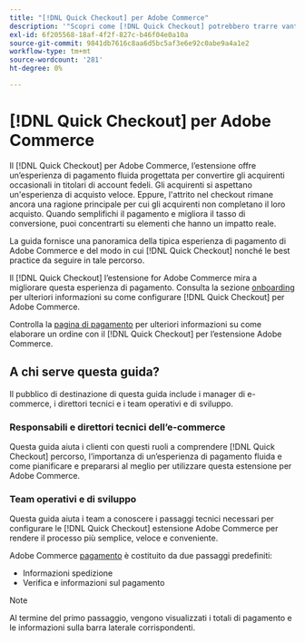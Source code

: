 ```yaml
---
title: "[!DNL Quick Checkout] per Adobe Commerce"
description: '"Scopri come [!DNL Quick Checkout] potrebbero trarre vantaggio dalla tua istanza di Adobe Commerce e da come integrare e configurare correttamente l’estensione".'
exl-id: 6f205568-18af-4f2f-827c-b46f04e0a10a
source-git-commit: 9841db7616c8aa6d5bc5af3e6e92c0abe9a4a1e2
workflow-type: tm+mt
source-wordcount: '281'
ht-degree: 0%

---
```


# [!DNL Quick Checkout] per Adobe Commerce

Il [!DNL Quick Checkout] per Adobe Commerce, l’estensione offre un’esperienza di pagamento fluida progettata per convertire gli acquirenti occasionali in titolari di account fedeli. Gli acquirenti si aspettano un&#39;esperienza di acquisto veloce. Eppure, l&#39;attrito nel checkout rimane ancora una ragione principale per cui gli acquirenti non completano il loro acquisto. Quando semplifichi il pagamento e migliora il tasso di conversione, puoi concentrarti su elementi che hanno un impatto reale.

La guida fornisce una panoramica della tipica esperienza di pagamento di Adobe Commerce e del modo in cui [!DNL Quick Checkout] nonché le best practice da seguire in tale percorso.

Il [!DNL Quick Checkout] l’estensione for Adobe Commerce mira a migliorare questa esperienza di pagamento. Consulta la sezione [onboarding](../quick-checkout/onboarding.md) per ulteriori informazioni su come configurare [!DNL Quick Checkout] per Adobe Commerce.

Controlla la [pagina di pagamento](../quick-checkout/checkout-page.md) per ulteriori informazioni su come elaborare un ordine con il [!DNL Quick Checkout] per l’estensione Adobe Commerce.

## A chi serve questa guida?

Il pubblico di destinazione di questa guida include i manager di e-commerce, i direttori tecnici e i team operativi e di sviluppo.

### Responsabili e direttori tecnici dell’e-commerce

Questa guida aiuta i clienti con questi ruoli a comprendere [!DNL Quick Checkout] percorso, l’importanza di un’esperienza di pagamento fluida e come pianificare e prepararsi al meglio per utilizzare questa estensione per Adobe Commerce.

### Team operativi e di sviluppo

Questa guida aiuta i team a conoscere i passaggi tecnici necessari per configurare le [!DNL Quick Checkout] estensione Adobe Commerce per rendere il processo più semplice, veloce e conveniente.

Adobe Commerce [pagamento](https://glossary.magento.com/checkout) è costituito da due passaggi predefiniti:

- Informazioni spedizione
- Verifica e informazioni sul pagamento

>[!NOTE]
>
> Al termine del primo passaggio, vengono visualizzati i totali di pagamento e le informazioni sulla barra laterale corrispondenti.
